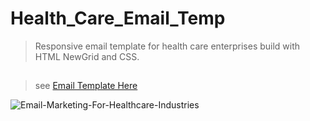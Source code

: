 # Health_Care_Email_Temp

> Responsive email template for health care enterprises build with HTML NewGrid and CSS.

##

> see [Email Template Here](https://katebond06.github.io/Health_Care_Email_Temp/)

![Email-Marketing-For-Healthcare-Industries](https://user-images.githubusercontent.com/46870908/87233714-ebb1d680-c397-11ea-9d1f-a7b671c07117.png)
